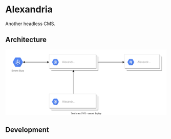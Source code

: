 # Alexandria

Another headless CMS.

## Architecture

![Architecture](docs/architecture.svg)

## Development
